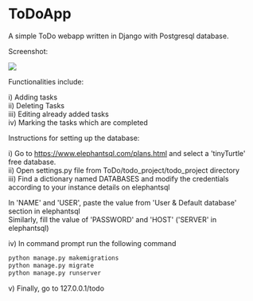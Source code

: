 # ToDoApp

A simple ToDo webapp written in Django with Postgresql database. 

Screenshot:

![](G:\python\ToDoApp\screenshot.png)



Functionalities include:

i) Adding tasks <br/>
ii) Deleting Tasks <br/>
iii) Editing already added tasks <br/>
iv) Marking the tasks which are completed <br/>

Instructions for setting up the database:

i) Go to https://www.elephantsql.com/plans.html and select a 'tinyTurtle' free database.<br/>
ii) Open settings.py file from ToDo/todo_project/todo_project directory <br/>
iii) Find a dictionary named DATABASES and modify the credentials according to your instance details on elephantsql <br/>

In 'NAME' and 'USER', paste the value from 'User & Default database' section in elephantsql <br/>
Similarly, fill the value of 'PASSWORD' and 'HOST' ('SERVER' in elephantsql) <br/>

iv) In command prompt run the following command <br/>

```python
python manage.py makemigrations
python manage.py migrate
python manage.py runserver
```

v) Finally, go to 127.0.0.1/todo 

